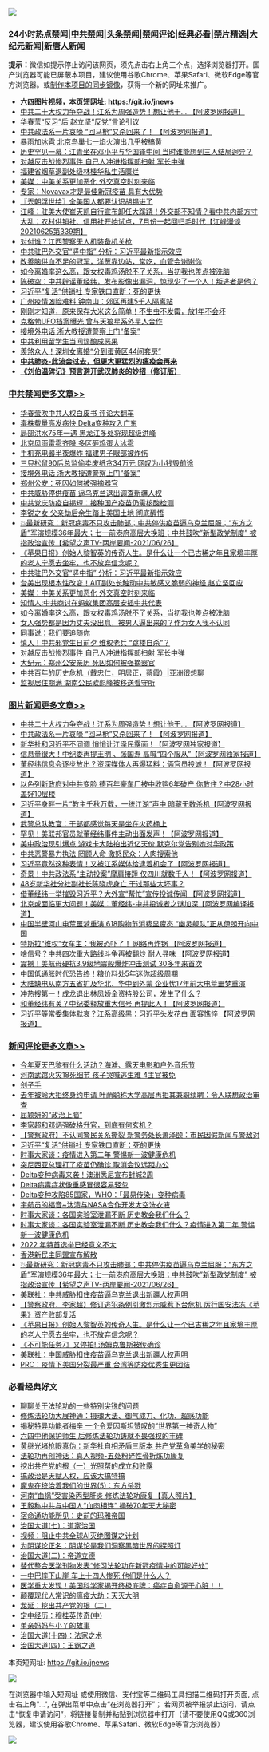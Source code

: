 ![](https://raw.githubusercontent.com/fqnews/bnews/master/64photo/fqnews-qr.jpg)

<div id="tt">
<h3>24小时热点禁闻|<a href="#%E4%B8%AD%E5%85%B1%E7%A6%81%E9%97%BB%E6%9B%B4%E5%A4%9A%E6%96%87%E7%AB%A0">中共禁闻</a>|<a href="#%E5%9B%BE%E7%89%87%E6%96%B0%E9%97%BB%E6%9B%B4%E5%A4%9A%E6%96%87%E7%AB%A0">头条禁闻</a>|<a href="#%E6%96%B0%E9%97%BB%E8%AF%84%E8%AE%BA%E6%9B%B4%E5%A4%9A%E6%96%87%E7%AB%A0">禁闻评论|<a href="#%E5%BF%85%E7%9C%8B%E7%BB%8F%E5%85%B8%E5%A5%BD%E6%96%87">经典必看|<a href="/video.md#%E7%A6%81%E7%89%87%E7%B2%BE%E9%80%89">禁片精选</a>|<a href="https://github.com/fqnews/djy/blob/master/gb/nf1351518.md#1">大纪元新闻</a>|<a href="https://github.com/fqnews/ntdtv/blob/master/gb/prog204.md#1">新唐人新闻</a></h3>
<div><b>提示：</b>微信如提示停止访问该网页，须先点击右上角三个点，选择浏览器打开。国产浏览器可能已屏蔽本项目，建议使用谷歌Chrome、苹果Safari、微软Edge等官方浏览器。或<a href="https://github.com/fqnews/bnews/blob/master/%E5%88%B6%E4%BD%9Cgit%E7%A6%81%E9%97%BB%E9%95%9C%E5%83%8F.md">制作本项目的同步镜像</a>，获得一个新的网址来推广。</div>
<ul>
<li><b><a href="http://d1.bdrive.tk/64.mp4" target="_blank">六四图片视频</a>，本页短网址: https://git.io/jnews</b></li>
<li><a href="/topimagenews/20210626/1574894.md">中共二十大权力争夺战！江系为周强造势！想让他干... 【阿波罗网报道】</a></li>
<li><a href="/cbnews/20210626/1574633.md">华春莹“反习”后 赵立坚“反党”言论引议</a></li>
<li><a href="/topimagenews/20210626/1574848.md">中共政法系一片哀嚎 “回马枪”又杀回来了！ 【阿波罗网报道】</a></li>
<li><a href="/cnnews/20210626/1574691.md">暴雨加冰雹 北京鸟巢七一焰火演出几乎被搞黄</a></li>
<li><a href="/comments/20210626/1574660.md">历史罕见一幕：江青坐在邓小平与华国锋中间 当时谁能想到三人结局迥异？</a></li>
<li><a href="/cbnews/20210626/1574864.md">对越反击战惨烈事件 自己人冲进指挥部扫射 军长中弹</a></li>
<li><a href="/baitai/20210626/1575018.md">福建省烟草退副处级林桂华私生活糜烂</a></li>
<li><a href="/cbnews/20210626/1574940.md">美媒：中美关系更加恶化 外交真空时刻来临</a></li>
<li><a href="/cnnews/20210626/1574653.md">专家：Novavax才是最佳新冠疫苗 具有大优势</a></li>
<li><a href="/ssgc/20210626/1574637.md">〖兲朝浮世绘〗全美国人都要认识胡锡进了</a></li>
<li><a href="/cbnews/20210626/1574839.md">江峰：驻美大使崔天凯自行宣布卸任大蹊跷！外交部不知情？看中共内部方寸大乱；农村供销社、信用社开始试点，7月份一起回归毛时代【江峰漫谈20210625第339期】</a></li>
<li><a href="/cbnews/20210626/1574770.md">对付谁？江西警察无人机装备机关枪</a></li>
<li><a href="/cbnews/20210626/1574965.md">中共驻巴外交官“竖中指” 分析：习近平最新指示效应</a></li>
<li><a href="/lifebaike/20210626/1574913.md">改善脑供血不足的冠军，洋葱靠边站，常吃，血管会谢谢你</a></li>
<li><a href="/cbnews/20210626/1574931.md">如今离婚率这么高，跟女权毒鸡汤脱不了关系，当初我也差点被洗脑</a></li>
<li><a href="/bannedvideo/20210626/1574977.md">陈破空：中共辟谣董经纬，发布影像出漏洞，惊现少了一个人！叛逃者是他？</a></li>
<li><a href="/comments/20210626/1575091.md">习近平“复活”供销社 专家铁口直断：死的更快</a></li>
<li><a href="/cnnews/20210626/1574935.md">广州疫情凶险难料 钟南山：郊区再建5千人隔离站</a></li>
<li><a href="/lifebaike/20210626/1574925.md">刚刚才知道，原来保存大米这么简单！不生虫不发霉，放1年不会坏</a></li>
<li><a href="/lifebaike/20210626/1574960.md">克格勃UFO档案曝光 曾与天狼星系外星人合作</a></li>
<li><a href="/cbnews/20210626/1575062.md">接境外电话 浙大教授遭警察上门“备案”</a></li>
<li><a href="/comments/20210626/1574683.md">中共利用留学生当间谍酿成恶果</a></li>
<li><a href="/cnnews/20210626/1574618.md">羡煞众人！深圳女离婚“分到蛋黄区44间套房”</a></li>
<li><b><a href="/comments/20200211/1275071.md" target="_blank">中共肺炎-此波会过去，但更大更猛烈的瘟疫会再来</a></b></li>
<li><b><a href="/comments/20200207/1272816.md" target="_blank">《刘伯温碑记》预言避开武汉肺炎的妙招（修订版）</a></b></li>
</ul>
</div>

<div class="catlist">
<h3><a href="/cbnews/" target="_blank">中共禁闻</a><span><a href="/cbnews/" target="_blank" rel="nofollow">更多文章>></a></span></h3>
<ul>
<li><a href="/cbnews/20210627/1575168.md" target="_blank">华春莹吹中共人权白皮书 评论大翻车</a></li>
<li><a href="/cbnews/20210627/1575167.md" target="_blank">毒株载量高发病快 Delta变种攻入广东</a></li>
<li><a href="/cbnews/20210627/1575166.md" target="_blank">局部洪水75年一遇 黑龙江多处将现超级洪峰</a></li>
<li><a href="/cbnews/20210627/1575133.md" target="_blank">北京风雨雷雹齐降 多区砸鸡蛋大冰雹</a></li>
<li><a href="/cbnews/20210627/1575126.md" target="_blank">手机充电器半夜爆炸 福建男子眼部被炸伤</a></li>
<li><a href="/cbnews/20210627/1575117.md" target="_blank">三只松鼠90后总监偷卖废纸贪34万元 网叹为小钱毁前途</a></li>
<li><a href="/cbnews/20210626/1575062.md" target="_blank">接境外电话 浙大教授遭警察上门“备案”</a></li>
<li><a href="/cbnews/20210626/1575050.md" target="_blank">郑州公安：死囚如何被强摘器官</a></li>
<li><a href="/cbnews/20210626/1575045.md" target="_blank">中共威胁停供疫苗 逼乌克兰退出调查新疆人权</a></li>
<li><a href="/cbnews/20210626/1575033.md" target="_blank">中共党庆防疫自揭短：接种国产疫苗仍需核酸检测</a></li>
<li><a href="/cbnews/20210626/1575026.md" target="_blank">李锐之女 父亲劫后余生踏上美国土地 彻底醒悟</a></li>
<li><a href="/comments/20210626/1575021.md" target="_blank">💥最新研究：新冠病毒不只攻击肺部；中共停供疫苗逼乌克兰屈服；“东方之盾”军演规模36年最大；七一前港府高层大换班；中共鼓吹”新型政党制度” 被指政治宣传【希望之声TV-两岸要闻-2021/06/26】</a></li>
<li><a href="/comments/20210626/1574979.md" target="_blank">《苹果日报》创始人黎智英的传奇人生。是什么让一个已古稀之年且家境丰厚的老人宁愿去坐牢，也不放弃信念呢？</a></li>
<li><a href="/cbnews/20210626/1574965.md" target="_blank">中共驻巴外交官“竖中指” 分析：习近平最新指示效应</a></li>
<li><a href="/cbnews/20210626/1574946.md" target="_blank">台美出现根本性改变！AIT副处长触动中共敏感又脆弱的神经 赵立坚回应</a></li>
<li><a href="/cbnews/20210626/1574940.md" target="_blank">美媒：中美关系更加恶化 外交真空时刻来临</a></li>
<li><a href="/cbnews/20210626/1574933.md" target="_blank">知情人:中共商讨在蚂蚁集团高层安插中共代表</a></li>
<li><a href="/cbnews/20210626/1574931.md" target="_blank">如今离婚率这么高，跟女权毒鸡汤脱不了关系，当初我也差点被洗脑</a></li>
<li><a href="/cbnews/20210626/1574929.md" target="_blank">女人强势都是因为丈夫没出息，被男人逼出来的？作为女人我不认同</a></li>
<li><a href="/comments/20210626/1574893.md" target="_blank">同事说：我们要追随你</a></li>
<li><a href="/cbnews/20210626/1574895.md" target="_blank">慎入！中共邪党生日前夕 维权老兵 “跳楼自杀”？</a></li>
<li><a href="/cbnews/20210626/1574864.md" target="_blank">对越反击战惨烈事件 自己人冲进指挥部扫射 军长中弹</a></li>
<li><a href="/cbnews/20210626/1574858.md" target="_blank">大纪元：郑州公安亲历 死囚如何被强摘器官</a></li>
<li><a href="/cbnews/20210626/1574744.md" target="_blank">中共百年的历史危机（戴忠仁，明居正，蔡霞）|亚洲很想聊</a></li>
<li><a href="/cbnews/20210626/1574849.md" target="_blank">监视居住期满 湖南公民欧彪峰被移送看守所</a></li>

</ul>
</div>
<div class="catlist">
<h3><a href="/topimagenews/" target="_blank">图片新闻</a><span><a href="/topimagenews/" target="_blank" rel="nofollow">更多文章>></a></span></h3>
<ul>
<li><a href="/topimagenews/20210626/1574894.md" target="_blank">中共二十大权力争夺战！江系为周强造势！想让他干&#8230; 【阿波罗网报道】</a></li>
<li><a href="/topimagenews/20210626/1574848.md" target="_blank">中共政法系一片哀嚎 “回马枪”又杀回来了！ 【阿波罗网报道】</a></li>
<li><a href="/topimagenews/20210625/1574189.md" target="_blank">新华社和习近平不同调 悄悄让江泽民露面！【阿波罗网独家报道】</a></li>
<li><a href="/topimagenews/20210625/1574140.md" target="_blank">信息量很大！中纪委再提王明 、张国焘 高喊“四个服从”【阿波罗网独家报道】</a></li>
<li><a href="/topimagenews/20210625/1574040.md" target="_blank">董经纬信息会逐步放出？资深媒体人再爆猛料：俩官员投诚！【阿波罗网报道】</a></li>
<li><a href="/topimagenews/20210624/1573598.md" target="_blank">以色列新政府对中共变脸 德百年豪车厂被中收购6年破产 你敢住？中28小时盖好10层楼</a></li>
<li><a href="/topimagenews/20210624/1573398.md" target="_blank">习近平身畔一片“教主千秋万载，一统江湖”声中 暗藏无数杀机【阿波罗网报道】</a></li>
<li><a href="/topimagenews/20210624/1573292.md" target="_blank">武警总队教官：干部都感觉每天是坐在火药桶上</a></li>
<li><a href="/topimagenews/20210623/1572879.md" target="_blank">罕见！美联邦官员就董经纬事件主动出面发声！【阿波罗网报道】</a></li>
<li><a href="/topimagenews/20210623/1572841.md" target="_blank">美中政治现引爆点 游戏卡大陆拍出近亿天价 默克尔党告别她对华政策</a></li>
<li><a href="/topimagenews/20210623/1572689.md" target="_blank">中共恶警暴力执法 罔顾人命 激怒民众：人肉搜索他</a></li>
<li><a href="/topimagenews/20210623/1572656.md" target="_blank">习近平竟然这种表情！又被江系媒体给逮着机会了【阿波罗网报道】</a></li>
<li><a href="/topimagenews/20210623/1572594.md" target="_blank">奇景！中共政法系“主动投案”摩肩接踵 仅四川就数千人！【阿波罗网报道】</a></li>
<li><a href="/topimagenews/20210623/1572334.md" target="_blank">48岁新华社分社副社长陈晓虎身亡 干过那些大坏事？</a></li>
<li><a href="/topimagenews/20210622/1571979.md" target="_blank">借董经纬一举摧毁习近平？大外宣“帮忙”宣传投诚传闻 【阿波罗网报道】</a></li>
<li><a href="/topimagenews/20210622/1571863.md" target="_blank">北京或面临更大问题！美媒：董经纬-中共投诚者之谜加深【阿波罗网编译报道】</a></li>
<li><a href="/topimagenews/20210621/1571349.md" target="_blank">中国半壁河山电荒噩梦重演 618购物节消费显疲态 “幽灵舰队”正从伊朗开向中国</a></li>
<li><a href="/topimagenews/20210621/1571238.md" target="_blank">特斯拉“维权”女车主：我被恐吓了！ 网络再炸锅 【阿波罗网报道】</a></li>
<li><a href="/topimagenews/20210621/1571162.md" target="_blank">啥信号？中共四次重大路线斗争再被翻炒 耐人寻味 【阿波罗网报道】</a></li>
<li><a href="/topimagenews/20210621/1571069.md" target="_blank">震撼！美航母硬抗3.9级地震般爆炸冲击测试 30多年来首次</a></li>
<li><a href="/topimagenews/20210621/1570856.md" target="_blank">中国低通胀时代恐告终！粮价料处5年迷你超级周期</a></li>
<li><a href="/topimagenews/20210620/1570841.md" target="_blank">大陆缺电从南方五省扩及华北、华中到外蒙 企业忧17年前大电荒噩梦重演</a></li>
<li><a href="/topimagenews/20210620/1570595.md" target="_blank">冲热搜第一！成龙退出林凤娇全资持股公司，发生了什么？</a></li>
<li><a href="/topimagenews/20210620/1570532.md" target="_blank">和董经纬有关？中纪委释放重大信号 再提此人！【阿波罗网报道】</a></li>
<li><a href="/topimagenews/20210619/1570003.md" target="_blank">习近平等常委集体默哀？江系高级黑：习近平头发花白 面容憔悴 【阿波罗网报道】</a></li>

</ul>
</div>
<div class="catlist">
<h3><a href="/comments/" target="_blank">新闻评论</a><span><a href="/comments/" target="_blank" rel="nofollow">更多文章>></a></span></h3>
<ul>
<li><a href="/comments/20210627/1575135.md" target="_blank">今年夏天巴黎有什么活动？海滩、露天电影和户外音乐节</a></li>
<li><a href="/comments/20210627/1575127.md" target="_blank">河南武馆火灾18死细节 孩子哭喊逃生难 4主官被免</a></li>
<li><a href="/comments/20210627/1575105.md" target="_blank">刽子手</a></li>
<li><a href="/comments/20210627/1575104.md" target="_blank">去年被岭大拒终身约申请 叶荫聪称大学高层再拒其兼职续聘：令人联想政治审查</a></li>
<li><a href="/comments/20210627/1575103.md" target="_blank">屈颖妍的“政治上脑”</a></li>
<li><a href="/comments/20210627/1575102.md" target="_blank">李家超和邓炳强破格升官，到底有何玄机？</a></li>
<li><a href="/comments/20210627/1575101.md" target="_blank">【警察政府】不认同警民关系撕裂 新警务处长萧泽颐：市民因假新闻与警敌对</a></li>
<li><a href="/comments/20210626/1575091.md" target="_blank">习近平“复活”供销社 专家铁口直断：死的更快</a></li>
<li><a href="/comments/20210626/1575090.md" target="_blank">时事大家谈：疫情进入第二年 警惕新一波健康危机</a></li>
<li><a href="/comments/20210626/1575083.md" target="_blank">突尼西亚总理打了疫苗仍确诊 取消会议远距办公</a></li>
<li><a href="/comments/20210626/1575082.md" target="_blank">Delta变种病毒来袭！澳洲悉尼宣布封城2周</a></li>
<li><a href="/comments/20210626/1575075.md" target="_blank">Delta病毒症状像重感冒很容易轻忽</a></li>
<li><a href="/comments/20210626/1575074.md" target="_blank">Delta变种攻陷85国家，WHO：「最易传染」变种病毒</a></li>
<li><a href="/comments/20210626/1575073.md" target="_blank">宇航员的福音~汰渍与NASA合作开发太空洗衣液</a></li>
<li><a href="/comments/20210626/1575072.md" target="_blank">时事大家谈：各国实验室泄漏不断 历史教会我们什么？</a></li>
<li><a href="/comments/20210626/1575071.md" target="_blank">时事大家谈：各国实验室泄漏不断 历史教会我们什么？疫情进入第二年 警惕新一波健康危机</a></li>
<li><a href="/comments/20210626/1575044.md" target="_blank">2022 年特首选举已经意义不大</a></li>
<li><a href="/comments/20210626/1575027.md" target="_blank">香港新民主同盟宣布解散</a></li>
<li><a href="/comments/20210626/1575021.md" target="_blank">💥最新研究：新冠病毒不只攻击肺部；中共停供疫苗逼乌克兰屈服；“东方之盾”军演规模36年最大；七一前港府高层大换班；中共鼓吹”新型政党制度” 被指政治宣传【希望之声TV-两岸要闻-2021/06/26】</a></li>
<li><a href="/comments/20210626/1574981.md" target="_blank">美联社：中共威胁扣住疫苗逼乌克兰退出新疆人权声明</a></li>
<li><a href="/comments/20210626/1574980.md" target="_blank">【警察政府．李家超】修订逃犯条例引激烈示威惹下台危机 厉行国安法冻《苹果》资产败部复活</a></li>
<li><a href="/comments/20210626/1574979.md" target="_blank">《苹果日报》创始人黎智英的传奇人生。是什么让一个已古稀之年且家境丰厚的老人宁愿去坐牢，也不放弃信念呢？</a></li>
<li><a href="/comments/20210626/1574974.md" target="_blank">《不可能任务7》又停拍! 汤姆克鲁斯被传确诊</a></li>
<li><a href="/comments/20210626/1574967.md" target="_blank">美联社：中国威胁扣住疫苗逼乌克兰退出新疆人权声明</a></li>
<li><a href="/comments/20210626/1574963.md" target="_blank">PRC：疫情下美国分裂最严重 台湾等防疫优秀生更团结</a></li>

</ul>
</div>

<div class="catlist">
<h3>必看经典好文</h3>
<ul>
<li><a href="/comments/20190417/1114875.md" target="_blank">聊聊关于法轮功的一些特别尖锐的问题</a></li>
<li><a href="/comments/20191203/1234383.md" target="_blank">修炼法轮功大展神通：摄魂大法、御气成刀、化功、超感功能</a></li>
<li><a href="/cnnews/20210317/1506463.md" target="_blank">揭秘特异功能者梅辛 一个令爱因斯坦赞叹的“世界第一神奇人物”</a></li>
<li><a href="/comments/20200926/1403542.md" target="_blank">六四中他保护师生 后修炼法轮功铸就不畏强权的丰碑</a></li>
<li><a href="/lifebaike/20180921/1001174.md" target="_blank">黄继光堵枪眼真伪：新华社自相矛盾三版本 共产党革命美学的秘密</a></li>
<li><a href="/comments/20190516/1128964.md" target="_blank">法轮功再创神话：真人视频-五处粉碎性骨折炼功康复</a></li>
<li><a href="/comments/20200629/1352460.md" target="_blank">挖出共产党的根（一）光照帮的成立和败露</a></li>
<li><a href="/comments/20200814/1379994.md" target="_blank">搞政治是天赋人权，应该大搞特搞</a></li>
<li><a href="/topimagenews/20180524/946967.md" target="_blank">魔鬼在统治着我们的世界(5)：东方杀戮</a></li>
<li><a href="/comments/20210329/1514622.md" target="_blank">河南“血祸”受害染丙型肝炎 修炼法轮功康复【真人照片】</a></li>
<li><a href="/cbnews/20200730/1371580.md" target="_blank">王毅称中共与中国人“血肉相连” 捅破70年天大秘密</a></li>
<li><a href="/cbnews/20180711/970353.md" target="_blank">宿命通功能所见：史前的玛雅帝国</a></li>
<li><a href="/cbnews/20190424/913985.md" target="_blank">治国大道(七)：道家治国</a></li>
<li><a href="/comments/20201221/1451945.md" target="_blank">视频：阻止中共全球AI灭绝图谋之计划</a></li>
<li><a href="/comments/20201031/1423298.md" target="_blank">为阴谋论正名：阴谋论是我们洞察黑暗世界的探照灯</a></li>
<li><a href="/cbnews/20180308/911611.md" target="_blank">治国大道(二)：帝道立德</a></li>
<li><a href="/comments/20210403/1518906.md" target="_blank">替代整合医学刊物发表“修习法轮功在新冠疫情中的可能好处”</a></li>
<li><a href="/cbnews/20200611/1343057.md" target="_blank">一中巴摔下山崖 车上十四人惨死 他们是什么人？</a></li>
<li><a href="/comments/20201115/1431139.md" target="_blank">医学重大发现！美国科学家揭开终极底牌：癌症自愈源于心脏！！</a></li>
<li><a href="/comments/20200619/783185.md" target="_blank">颠覆现代人常识的瘟疫大劫：天灭大明</a></li>
<li><a href="/comments/20200928/1404653.md" target="_blank">龙延：挖出共产党的根（二）</a></li>
<li><a href="/tculture/xiulian/20151105/467870.md" target="_blank">定中经历：穆桂英传奇(中)</a></li>
<li><a href="/cbnews/20210518/1548912.md" target="_blank">单亲妈妈与小丫的故事</a></li>
<li><a href="/cbnews/20180320/916962.md" target="_blank">治国大道(十四)：法家之术</a></li>
<li><a href="/cbnews/20180310/912637.md" target="_blank">治国大道(四)：王霸之道</a></li>

</ul>
</div>

本页短网址: https://git.io/jnews

![](https://raw.githubusercontent.com/fqnews/bnews/master/64photo/fqnews-qr.jpg)

在浏览器中输入短网址 或使用微信、支付宝等二维码工具扫描二维码打开页面, 点击右上角"...", 在弹出菜单中点击“在浏览器打开”； 若网页被举报禁止访问，请点击“恢复申请访问”，将链接复制并粘贴到浏览器中打开（请不要使用QQ或360浏览器，建议使用谷歌Chrome、苹果Safari、微软Edge等官方浏览器）

![](https://raw.githubusercontent.com/fqnews/bnews/master/64photo/wx.jpg)